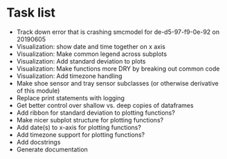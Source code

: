 # Task list

* Track down error that is crashing smcmodel for de-d5-97-f9-0e-92 on 20190605
* Visualization: show date and time together on x axis
* Visualization: Make common legend across subplots
* Visualization: Add standard deviation to plots
* Visualization: Make functions more DRY by breaking out common code
* Visualization: Add timezone handling
* Make shoe sensor and tray sensor subclasses (or otherwise derivative of this module)
* Replace print statements with logging
* Get better control over shallow vs. deep copies of dataframes
* Add ribbon for standard deviation to plotting functions?
* Make nicer subplot structure for plotting functions?
* Add date(s) to x-axis for plotting functions?
* Add timezone support for plotting functions?
* Add docstrings
* Generate documentation
